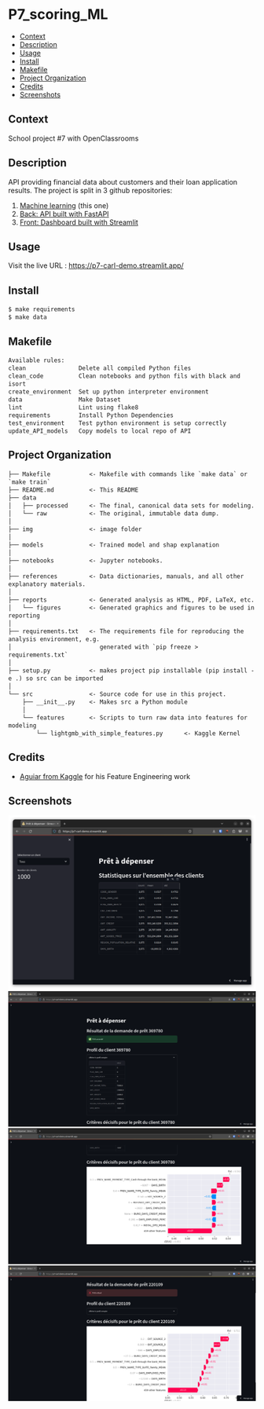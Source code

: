 # P7_scoring_ML

<!--toc:start-->
- [Context](#context)
- [Description](#description)
- [Usage](#usage)
- [Install](#install)
- [Makefile](#makefile)
- [Project Organization](#project-organization)
- [Credits](#credits)
- [Screenshots](#screenshots)
<!--toc:end-->


## Context
School project #7 with OpenClassrooms

## Description
API providing financial data about customers and their loan application results. The project is split in 3 github repositories:

1. [Machine learning](https://github.com/carlgennetais/P7_scoring_ML) (this one)
2. [Back: API built with FastAPI](https://github.com/carlgennetais/P7_scoring_back)
3. [Front: Dashboard built with Streamlit](https://github.com/carlgennetais/P7_scoring_front/)


## Usage
Visit the live URL : <https://p7-carl-demo.streamlit.app/>


## Install
```
$ make requirements
$ make data
```

## Makefile
```
Available rules:
clean               Delete all compiled Python files 
clean_code          Clean notebooks and python fils with black and isort 
create_environment  Set up python interpreter environment 
data                Make Dataset 
lint                Lint using flake8 
requirements        Install Python Dependencies 
test_environment    Test python environment is setup correctly 
update_API_models   Copy models to local repo of API 
```

## Project Organization

    ├── Makefile           <- Makefile with commands like `make data` or `make train`
    ├── README.md          <- This README
    ├── data
    │   ├── processed      <- The final, canonical data sets for modeling.
    │   └── raw            <- The original, immutable data dump.
    │
    ├── img                <- image folder
    │
    ├── models             <- Trained model and shap explanation
    │
    ├── notebooks          <- Jupyter notebooks. 
    │
    ├── references         <- Data dictionaries, manuals, and all other explanatory materials.
    │
    ├── reports            <- Generated analysis as HTML, PDF, LaTeX, etc.
    │   └── figures        <- Generated graphics and figures to be used in reporting
    │
    ├── requirements.txt   <- The requirements file for reproducing the analysis environment, e.g.
    │                         generated with `pip freeze > requirements.txt`
    │
    ├── setup.py           <- makes project pip installable (pip install -e .) so src can be imported
    │
    └── src                <- Source code for use in this project.
        ├── __init__.py    <- Makes src a Python module
        │
        └── features       <- Scripts to turn raw data into features for modeling
            └── lightgmb_with_simple_features.py      <- Kaggle Kernel


## Credits

* [Aguiar from Kaggle](https://www.kaggle.com/code/jsaguiar/lightgbm-with-simple-features/) for his Feature Engineering work
## Screenshots

![](./img/homepage.png)
![](./img/example_granted.png)
![](./img/shap_example_1.png)
![](./img/shap_example_2.png)

